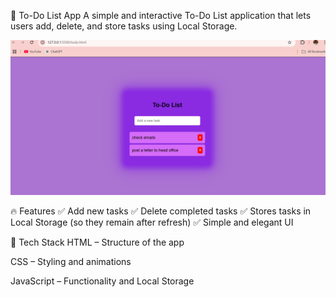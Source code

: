 📝 To-Do List App
A simple and interactive To-Do List application that lets users add, delete, and store tasks using Local Storage.

![To-Do List Screenshot](https://github.com/sasankchintham/TODO-LIST/blob/main/todo.png)


🔥 Features
✅ Add new tasks
✅ Delete completed tasks
✅ Stores tasks in Local Storage (so they remain after refresh)
✅ Simple and elegant UI

🚀 Tech Stack
HTML – Structure of the app

CSS – Styling and animations

JavaScript – Functionality and Local Storage
